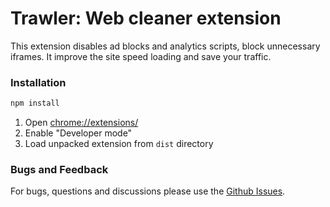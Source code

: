 # Trawler: Web cleaner extension

This extension disables ad blocks and analytics scripts, block unnecessary iframes. It improve the site speed loading and save your traffic. 

### Installation

```bash
npm install
```

1. Open [chrome://extensions/](chrome://extensions/)
2. Enable "Developer mode"
3. Load unpacked extension from `dist` directory


### Bugs and Feedback

For bugs, questions and discussions please use the [Github Issues](https://github.com/AlmazKo/trawler/issues).